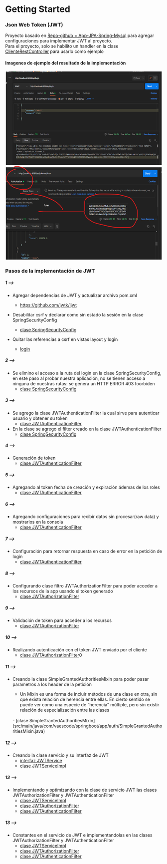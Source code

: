 # Getting Started

### Json Web Token (JWT)

Proyecto basado en [Repo-github = App-JPA-Spring-Mysql](https://github.com/cesar-vaesco/App-JPA-Spring-Mysql) para agregar configuraciones para implementar JWT al proyecto. 
<br/>
Para el proyecto, solo se habilito un handler en la clase [ClienteRestController](src/main/java/com/vaescode/springboot/app/controllers/ClienteRestController.java) para usarlo como ejemplo

#### Imagenes de ejemplo del resultado de la implementación

<p align="center">
  <img src="src/main/resources/static/images/post-token.png" width="500" height="300" title="post-token">
   <img src="src/main/resources/static/images/get-token.png" width="500" height="300" title="gett-token">
</p>




### Pasos de la implementación de JWT

##### 1 -->
- Agregar dependencias de JWT y actualizar archivo pom.xml
	- https://github.com/jwtk/jjwt
- Desabilitar csrf y declarar como sin estado la sesión en la clase SpringSecurityConfig
	- [clase SpringSecurityConfig](src/main/java/com/vaescode/springboot/app/SpringSecurityConfig.java)
	
- Quitar las referencias a csrf en vistas layout y login 
	- [login](src\main\resources\templates\layout\layout.html)
	
##### 2 -->
- Se elimino el acceso a la ruta del login en la clase SpringSecurityConfig, en este paso al probar nuestra aplicación, no se tienen acceso a ninguna de nuestras rutas: se genera un HTTP ERROR 403 foorbiden
	- [clase SpringSecurityConfig](src/main/java/com/vaescode/springboot/app/SpringSecurityConfig.java)
	
	
##### 3 -->
- Se agrego la clase JWTAuthenticationFilter la cual sirve para autenticar usuario y obtener su token
	- [clase JWTAuthenticationFilter](src/main/java/com/vaescode/springboot/app/auth/filter/JWTAuthenticationFilter.java)
- En la clase se agrego el filter creado en la clase JWTAuthenticationFilter
	- [clase SpringSecurityConfig](src/main/java/com/vaescode/springboot/app/SpringSecurityConfig.java)
	
##### 4 --> 
- Generación de token
	- [clase JWTAuthenticationFilter](src/main/java/com/vaescode/springboot/app/auth/filter/JWTAuthenticationFilter.java)

##### 5 --> 
- Agregando al token fecha de creación y expiración ádemas de los roles 
	- [clase JWTAuthenticationFilter](src/main/java/com/vaescode/springboot/app/auth/filter/JWTAuthenticationFilter.java)
	
##### 6 --> 
- Agregando configuraciones para recibir datos sin procesar(raw data) y mostrarlos en la consola
	- [clase JWTAuthenticationFilter](src/main/java/com/vaescode/springboot/app/auth/filter/JWTAuthenticationFilter.java)
	
##### 7 -->
- Configuración para retornar respuesta en caso de error en la petición de login 
	- [clase JWTAuthenticationFilter](src/main/java/com/vaescode/springboot/app/auth/filter/JWTAuthenticationFilter.java)

##### 8 -->
- Configurando clase filtro JWTAuthorizationFilter para poder acceder a los recursos de la app usando el token generado
	- [clase JWTAuthorizationFilter](src/main/java/com/vaescode/springboot/app/auth/filter/JWTAuthorizationFilter.java)
	
##### 9 -->
- Validación de token para acceder a los recursos
	- [clase JWTAuthorizationFilter](src/main/java/com/vaescode/springboot/app/auth/filter/JWTAuthorizationFilter.java)
	
##### 10 -->
- Realizando autenticación con el token JWT enviado por el cliente
	- [clase JWTAuthorizationFilter](src/main/java/com/vaescode/springboot/app/auth/filter/JWTAuthorizationFilter.java)0
	
##### 11 -->
- Creando la clase SimpleGrantedAuthoritiesMixin para poder pasar parametros a los header de la petición

	- Un Mixin es una forma de incluir métodos de una clase en otra, sin que exista relación de herencia entre ellas. En cierto sentido se puede ver como una especie de “herencia” múltiple, pero sin existir relación de especialización entre las clases
	<br/>
	- [clase SimpleGrantedAuthoritiesMixin](src/main/java/com/vaescode/springboot/app/auth/SimpleGrantedAuthoritiesMixin.java)

##### 12 -->
- Creando la clase servicio y su interfaz de JWT
	-  [interfaz JWTService](src/main/java/com/vaescode/springboot/app/auth/service/JWTService.java)
	-  [clase JWTServiceImpl](src/main/java/com/vaescode/springboot/app/auth/service/JWTServiceImpl.java)
	
##### 13 -->
- Implementando y optimizando con la clase de servicio JWT las clases JWTAuthorizationFilter y JWTAuthenticationFilter
	- [clase JWTServiceImpl](src/main/java/com/vaescode/springboot/app/auth/service/JWTServiceImpl.java) <br/>
	- [clase JWTAuthorizationFilter](src/main/java/com/vaescode/springboot/app/auth/filter/JWTAuthorizationFilter.java) <br/>
	- [clase JWTAuthenticationFilter](src/main/java/com/vaescode/springboot/app/auth/filter/JWTAuthenticationFilter.java) 
	
	
##### 13 -->
- Constantes en el servicio de JWT e implementandolas en las clases JWTAuthorizationFilter y JWTAuthenticationFilter
	- [clase JWTServiceImpl](src/main/java/com/vaescode/springboot/app/auth/service/JWTServiceImpl.java) <br/>
	- [clase JWTAuthorizationFilter](src/main/java/com/vaescode/springboot/app/auth/filter/JWTAuthorizationFilter.java) <br/>
	- [clase JWTAuthenticationFilter](src/main/java/com/vaescode/springboot/app/auth/filter/JWTAuthenticationFilter.java) 
	
	
	
	